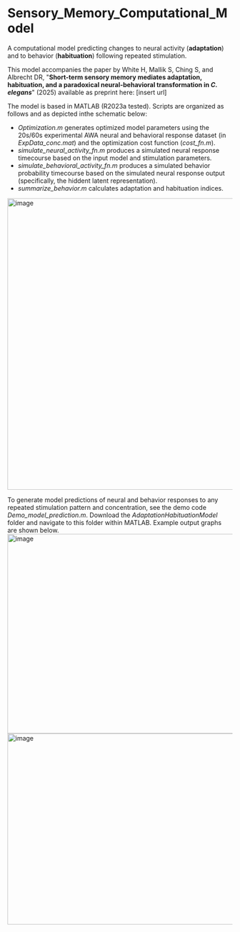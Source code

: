 # Sensory_Memory_Computational_Model
A computational model predicting changes to neural activity (**adaptation**) and to behavior (**habituation**) following repeated stimulation. 

This model accompanies the paper by White H, Mallik S, Ching S, and Albrecht DR, "**Short-term sensory memory mediates adaptation, habituation, and a paradoxical neural-behavioral transformation in _C. elegans_**" (2025) available as preprint here: [insert url]

The model is based in MATLAB (R2023a tested). Scripts are organized as follows and as depicted inthe schematic below:
* _Optimization.m_ generates optimized model parameters using the 20s/60s experimental AWA neural and behavioral response dataset (in _ExpData_conc.mat_) and the optimization cost function (_cost_fn.m_).
* _simulate_neural_activity_fn.m_ produces a simulated neural response timecourse based on the input model and stimulation parameters.
* _simulate_behavioral_activity_fn.m_ produces a simulated behavior probability timecourse based on the simulated neural response output (specifically, the hiddent latent representation).
* _summarize_behavior.m_ calculates adaptation and habituation indices.
<img width="1103" height="653" alt="image" src="https://github.com/user-attachments/assets/4a357d0d-e943-472a-80a5-cbb85dc41e37" />


To generate model predictions of neural and behavior responses to any repeated stimulation pattern and concentration, see the demo code _Demo_model_prediction.m_. Download the _AdaptationHabituationModel_ folder and navigate to this folder within MATLAB. Example output graphs are shown below.  
<img width="726" height="447" alt="image" src="https://github.com/user-attachments/assets/58a05e44-fded-4db8-b595-713f6b019bf6" />
<img width="726" height="428" alt="image" src="https://github.com/user-attachments/assets/c8dfc57e-c7dc-4710-946a-5fb3c5cf0d47" />
